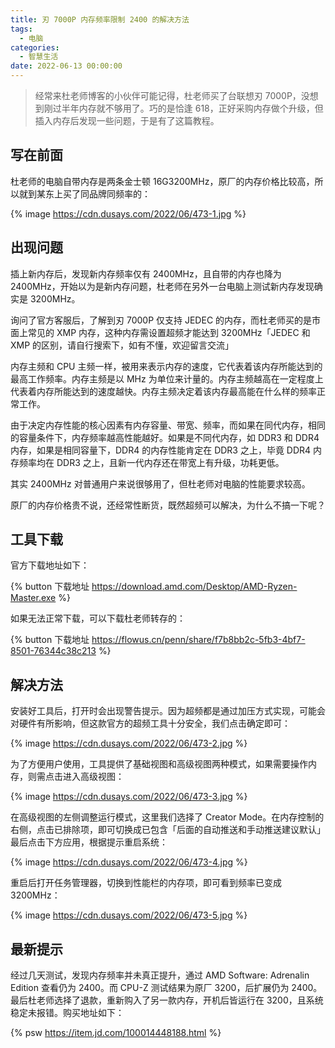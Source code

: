 ```yaml
---
title: 刃 7000P 内存频率限制 2400 的解决方法
tags:
  - 电脑
categories:
  - 智慧生活
date: 2022-06-13 00:00:00
---
```


> 经常来杜老师博客的小伙伴可能记得，杜老师买了台联想刃 7000P，没想到刚过半年内存就不够用了。巧的是恰逢 618，正好采购内存做个升级，但插入内存后发现一些问题，于是有了这篇教程。

<!-- more -->

## 写在前面

杜老师的电脑自带内存是两条金士顿 16G3200MHz，原厂的内存价格比较高，所以就到某东上买了同品牌同频率的：

{% image https://cdn.dusays.com/2022/06/473-1.jpg %}

## 出现问题

插上新内存后，发现新内存频率仅有 2400MHz，且自带的内存也降为 2400MHz，开始以为是新内存问题，杜老师在另外一台电脑上测试新内存发现确实是 3200MHz。

询问了官方客服后，了解到刃 7000P 仅支持 JEDEC 的内存，而杜老师买的是市面上常见的 XMP 内存，这种内存需设置超频才能达到 3200MHz「JEDEC 和 XMP 的区别，请自行搜索下，如有不懂，欢迎留言交流」

内存主频和 CPU 主频一样，被用来表示内存的速度，它代表着该内存所能达到的最高工作频率。内存主频是以 MHz 为单位来计量的。内存主频越高在一定程度上代表着内存所能达到的速度越快。内存主频决定着该内存最高能在什么样的频率正常工作。

由于决定内存性能的核心因素有内存容量、带宽、频率，而如果在同代内存，相同的容量条件下，内存频率越高性能越好。如果是不同代内存，如 DDR3 和 DDR4 内存，如果是相同容量下，DDR4 的内存性能肯定在 DDR3 之上，毕竟 DDR4 内存频率均在 DDR3 之上，且新一代内存还在带宽上有升级，功耗更低。

其实 2400MHz 对普通用户来说很够用了，但杜老师对电脑的性能要求较高。

原厂的内存价格贵不说，还经常性断货，既然超频可以解决，为什么不搞一下呢？

## 工具下载

官方下载地址如下：

{% button 下载地址 https://download.amd.com/Desktop/AMD-Ryzen-Master.exe %}

如果无法正常下载，可以下载杜老师转存的：

{% button 下载地址 https://flowus.cn/penn/share/f7b8bb2c-5fb3-4bf7-8501-76344c38c213 %}

## 解决方法

安装好工具后，打开时会出现警告提示。因为超频都是通过加压方式实现，可能会对硬件有所影响，但这款官方的超频工具十分安全，我们点击确定即可：

{% image https://cdn.dusays.com/2022/06/473-2.jpg %}

为了方便用户使用，工具提供了基础视图和高级视图两种模式，如果需要操作内存，则需点击进入高级视图：

{% image https://cdn.dusays.com/2022/06/473-3.jpg %}

在高级视图的左侧调整运行模式，这里我们选择了 Creator Mode。在内存控制的右侧，点击已排除项，即可切换成已包含「后面的自动推送和手动推送建议默认」最后点击下方应用，根据提示重启系统：

{% image https://cdn.dusays.com/2022/06/473-4.jpg %}

重启后打开任务管理器，切换到性能栏的内存项，即可看到频率已变成 3200MHz：

{% image https://cdn.dusays.com/2022/06/473-5.jpg %}

## 最新提示

经过几天测试，发现内存频率并未真正提升，通过 AMD Software: Adrenalin Edition 查看仍为 2400。而 CPU-Z 测试结果为原厂 3200，后扩展仍为 2400。最后杜老师选择了退款，重新购入了另一款内存，开机后皆运行在 3200，且系统稳定未报错。购买地址如下：

{% psw https://item.jd.com/100014448188.html %}